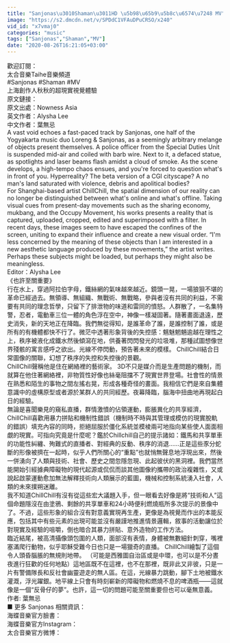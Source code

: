 ```yaml
---
title: "Sanjonas\u3010Shaman\u3011HD \u5b98\u65b9\u5b8c\u6574\u7248 MV"
image: "https://s2.dmcdn.net/v/SPDdC1VFAuDPuCRSO/x240"
vid_id: "x7vmaj0"
categories: "music"
tags: ["Sanjonas","Shaman","MV"]
date: "2020-08-26T16:21:05+03:00"
---
```

歡迎訂閱：  <br>太合音樂Taihe音樂頻道  <br>#Sanjonas #Shaman #MV  <br>上海創作人秋秋的超現實視覺體驗  <br>原文鏈接：  <br>原文出處：Nowness Asia  <br>英文作者：Alysha Lee  <br>中文作者：葉無忌  <br>A vast void echoes a fast-paced track by Sanjonas, one half of the Yogyakarta music duo Loreng &amp; Sanjonas, as a seemingly arbitrary melange of objects present themselves. A police officer from the Special Duties Unit is suspended mid-air and coiled with barb wire. Next to it, a defaced statue, as spotlights and laser beams flash amidst a cloud of smoke. As the scene develops, a high-tempo chaos ensues, and you're forced to question what's in front of you. Hyperreality? The beta version of a CGI cityscape? A no man's land saturated with violence, debris and apolitical bodies?  <br>For Shanghai-based artist ChillChill, the spatial dimension of our reality can no longer be distinguished between what's online and what's offline. Taking visual cues from present-day movements such as the sharing economy, mukbang, and the Occupy Movement, his works presents a reality that is captured, uploaded, cropped, edited and superimposed with a filter. In recent days, these images seem to have escaped the confines of the screen, uniting to expand their influence and create a new visual order. “I'm less concerned by the meaning of these objects than I am interested in a new aesthetic language produced by these movements,” the artist writes. Perhaps these subjects might be loaded, but perhaps they might also be meaningless.  <br>Editor：Alysha Lee  <br>《也許至關重要》  <br>行在水上，穿過阿拉伯字母，鐵絲網的氣味越來越近。鏡頭一晃，一場狼狽不堪的革命已經過去。無領導、無組織、無戰術、無戰略，參與者沒有共同的利益，不需要有共同的理念哲學，只留下了排泄物的味道和雷同的憤怒。人群散了，一名集特警，忍者，電動車三位一體的角色浮在空中，神像一樣凝固著。隨著畫面退遠，歷史消失，新的天地正在降臨。我們無從得知，是誰革命了誰，是誰控制了誰，或是所有的有機體都快不行了。微茫中透著形象背後的失控感：魑魅魍魎逾越在理性之上，秩序被液化成鐵水然後傾瀉在地，供養著閃閃發光的垃圾堆，那種試圖想像世界殘骸的寓言感呼之欲出。光線不停閃動，預告著未來的模樣。 ChillChill結合日常圖像的關聯，幻想了秩序的失控和失控後的景觀。  <br>ChillChill聲稱他是住在網絡裡的藝術家。 3D不只是媒介而是生產問題的機制，而就算在他住著網絡裡，非物質性好像也絲毫阻擋不了現實世界登場。社會性的情景在熟悉和陌生的事物之間左搖右晃，形成各種奇怪的畫面。我相信它們是來自集體意識中的虛構原型或者源於某群人的共同經歷。夜幕降臨，腦海中扭曲地再現起白日的經驗。  <br>無論是喜聞樂見的窺私直播，群情激憤的佔領運動，膨脹異化的共享經濟，ChillChill喜歡用暴力拼貼和機制性錯誤（機制時不時與其管理或模仿的現實脫軌的錯誤）填充內容的同時，拒絕屈服於僵化系統並模棱兩可地指向某些使人面面相覷的現實。可指向究竟是什麼呢？鑑於Chillchill自己的提示諸如：鐵馬和共享單車的功能性糾纏、殉難式的直播者、對經典的反動、秩序的消退……正是這些豕分蛇斷的形像被擠在一起時，似乎人們所關心的“重點”也就悄無聲息地浮現出來，然後一併湧向了人類與技術、社會、歷史之間忽隱忽現、此起彼伏的黑洞裡。我們當然能開始引經據典障礙物的現代起源或侃侃而談其他圖像約攜帶的政治複雜性，又或說起啟蒙運動愈加無法解釋技術向人類展示的藍圖，機械和控制系統湧入社會，人類的未來撲朔迷離。  <br>我不知道ChillChill有沒有從這些宏大議題入手，但一眼看去好像是將“技術和人”這個命題隱沒在由塗鴉、剩餘的共享單車和24小時便利燃燒瓶所多次提示的景像中了。不過，這些形象的組合沒有對意義實現再生產，更像是為視覺而作出的本能反應，包括其中有些元素的出現可能並沒有嚴謹地推進情景邏輯，敘事的活動讓位於對現實及經驗的咀嚼，倒也暗合其暴力拼貼、意外造物的工作方法。  <br>臨近結尾，被高清攝像頭包圍的人類，面部沒有表情，身體被無數細針刺穿，嘴裡塞滿爬行動物，似乎耶穌受難今日也只是一場獵奇的直播。 ChillChill繪製了這個令人頭昏腦脹的無規則地帶。 （可能是西雅圖自治區或是中環，也可以是不分晝夜進行狂歡的任何地點）這地區既不在這裡，也不在那裡，既非此又非彼，只是一片有警備隊長和反社會幽靈遊走的無人區。在這，光線暴力跳動，腳下土地被鐵水灌溉，浮光躍銀。地平線上只會有時刻嶄新的障礙物和燃燒不息的啤酒瓶——這就像是一個“反骨仔的夢”。也許，這一切的問題可能至關重要但也可以毫無意義。  <br>作者: 葉無忌  <br>■ 更多 Sanjonas 相關資訊：  <br>海蝶音樂官方臉書：  <br>海蝶音樂官方Instagram：  <br>太合音樂官方微博：
